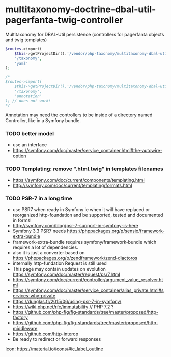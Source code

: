 # multitaxonomy-doctrine-dbal-util-pagerfanta-twig-controller
Multitaxonomy for DBAL-Util persistence (controllers for  pagerfanta objects and twig templates)

```php
$routes->import(
    $this->getProjectDir().'/vendor/php-taxonomy/multitaxonomy-dbal-util-pagerfanta-twig-controller/default.yml',
    '/taxonomy',
    'yaml'
);

/*
$routes->import(
    $this->getProjectDir().'/vendor/php-taxonomy/multitaxonomy-dbal-util-pagerfanta-twig-controller/MultiTaxonomyController.php',
    '/taxonomy',
    'annotation'
); // does not work!
*/
```
Annotation may need the controllers to be inside of a directory named Controller, like in a Symfony bundle.

### TODO better model
* use an interface
* https://symfony.com/doc/master/service_container.html#the-autowire-option

### TODO Templating: remove ".html.twig" in templates filenames
* https://symfony.com/doc/current/components/templating.html
* http://symfony.com/doc/current/templating/formats.html

### TODO PSR-7 in a long time
* use PSR7 when ready in Symfony ie when it will have replaced or reorganized http-foundation and be supported, tested and documented in forms!
* http://symfony.com/blog/psr-7-support-in-symfony-is-here
* Symfony 3.3 PSR7 needs https://phppackages.org/p/sensio/framework-extra-bundle
* framework-extra-bundle requires symfony/framework-bundle which requires a lot of dependencies.
* also it is just a converter based on https://phppackages.org/p/zendframework/zend-diactoros
* internally http-fundation Request is still used
* This page may contain updates on evolution https://symfony.com/doc/master/request/psr7.html
* https://symfony.com/doc/current/controller/argument_value_resolver.html
* https://symfony.com/doc/master/service_container/alias_private.html#services-why-private
* https://dunglas.fr/2015/06/using-psr-7-in-symfony/
* https://wiki.php.net/rfc/immutability // PHP 7.2 ?
* https://github.com/php-fig/fig-standards/tree/master/proposed/http-factory
* https://github.com/php-fig/fig-standards/tree/master/proposed/http-middleware
* https://github.com/http-interop
* Be ready to redirect or forward responses

Icon: https://material.io/icons/#ic_label_outline
